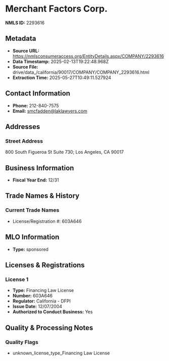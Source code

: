 # Merchant Factors Corp.

**NMLS ID:** 2293616

## Metadata
- **Source URL:** https://nmlsconsumeraccess.org/EntityDetails.aspx/COMPANY/2293616
- **Data Timestamp:** 2025-02-13T19:22:48.968Z
- **Source File:** drive/data_/california/90017/COMPANY/COMPANY_2293616.html
- **Extraction Time:** 2025-05-27T10:49:11.527924

## Contact Information
- **Phone:** 212-840-7575
- **Email:** smcfadden@laklawyers.com

## Addresses
### Street Address
800 South Figueroa St Suite 730; Los Angeles, CA 90017

## Business Information
- **Fiscal Year End:** 12/31

## Trade Names & History
### Current Trade Names
- License/Registration #: 603A646

## MLO Information
- **Type:** sponsored

## Licenses & Registrations

### License 1
- **Type:** Financing Law License
- **Number:** 603A646
- **Regulator:** California - DFPI
- **Issue Date:** 12/07/2004
- **Authorized to Conduct Business:** Yes

## Quality & Processing Notes
### Quality Flags
- unknown_license_type_Financing Law License
